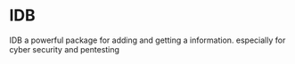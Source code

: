 # IDB
IDB a powerful package for adding and getting a information. especially for cyber security and pentesting
